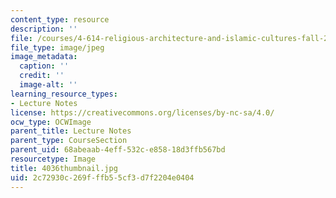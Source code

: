 ```yaml
---
content_type: resource
description: ''
file: /courses/4-614-religious-architecture-and-islamic-cultures-fall-2002/2c72930c269fffb55cf3d7f2204e0404_4036thumbnail.jpg
file_type: image/jpeg
image_metadata:
  caption: ''
  credit: ''
  image-alt: ''
learning_resource_types:
- Lecture Notes
license: https://creativecommons.org/licenses/by-nc-sa/4.0/
ocw_type: OCWImage
parent_title: Lecture Notes
parent_type: CourseSection
parent_uid: 68abeaab-4eff-532c-e858-18d3ffb567bd
resourcetype: Image
title: 4036thumbnail.jpg
uid: 2c72930c-269f-ffb5-5cf3-d7f2204e0404
---
```

